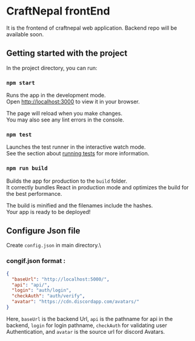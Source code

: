 # CraftNepal frontEnd
It is the frontend of craftnepal web application. Backend repo will be available soon.

## Getting started with the project
In the project directory, you can run:

### `npm start`

Runs the app in the development mode.\
Open [http://localhost:3000](http://localhost:3000) to view it in your browser.

The page will reload when you make changes.\
You may also see any lint errors in the console.

### `npm test`

Launches the test runner in the interactive watch mode.\
See the section about [running tests](https://facebook.github.io/create-react-app/docs/running-tests) for more information.

### `npm run build`

Builds the app for production to the `build` folder.\
It correctly bundles React in production mode and optimizes the build for the best performance.

The build is minified and the filenames include the hashes.\
Your app is ready to be deployed!

## Configure Json file
Create `config.json` in main directory.\

### congif.json format :
```json
{
  "baseUrl": "http://localhost:5000/",
  "api": "api/",
  "login": "auth/login",
  "checkAuth": "auth/verify",
  "avatar": "https://cdn.discordapp.com/avatars/"
}

```
Here, `baseUrl` is the backend Url, `api` is the pathname for api in the backend, `login` for login pathname, `checkAuth` for validating user Authentication, and `avatar` is the source url for discord Avatars.





